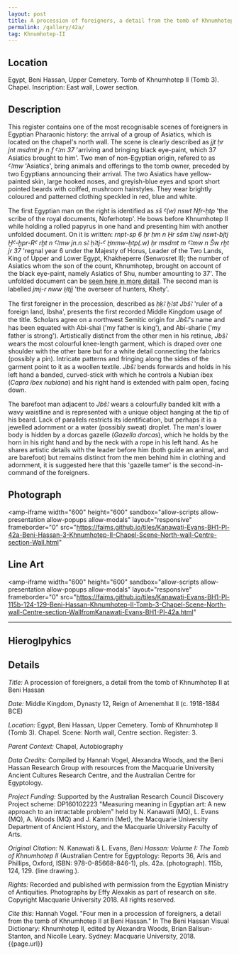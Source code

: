 ```yaml
---
layout: post
title: A procession of foreigners, a detail from the tomb of Khnumhotep II at Beni Hassan
permalink: /gallery/42a/
tag: Khnumhotep-II
---
```


## Location

Egypt, Beni Hassan, Upper Cemetery. Tomb of Khnumhotep II (Tomb 3). Chapel. Inscription: East wall, Lower section.

## Description

This register contains one of the most recognisable scenes of foreigners in Egyptian Pharaonic history: the arrival of a group of Asiatics, which is located on the chapel's north wall. The scene is clearly described as *jjt ḥr jnt msdmt jn n.f ꜤꜢm 37* 'arriving and bringing black eye-paint, which 37 Asiatics brought to him'. Two men of non-Egyptian origin, refered to as *ꜤꜢmw* 'Asiatics', bring animals and offerings to the tomb owner, preceded by two Egyptians announcing their arrival. The two Asiatics have yellow-painted skin, large hooked noses, and greyish-blue eyes and sport short pointed beards with coiffed, mushroom hairstyles. They wear brightly coloured and patterned clothing speckled in red, blue and white. 

The first Egyptian man on the right is identified as *sš Ꜥ(w) nswt Nfr-ḥtp* 'the scribe of the royal documents, Noferhotep'. He bows before Khnumhotep II while holding a rolled papyrus in one hand and presenting him with another unfolded document. On it is written: *rnpt-sp 6 ḫr ḥm n Ḥr sšm tꜢwj nswt-bjtj ḪꜤ-ḫpr-RꜤ rḫt n ꜤꜢmw jn.n sꜢ ḥꜢtj-Ꜥ H̱nmw-ḥtp(.w) ḥr msdmt m ꜤꜢmw n Šw rḫt jr 37* 'regnal year 6 under the Majesty of Horus, Leader of the Two Lands, King of Upper and Lower Egypt, Khakheperre (Senwosret II); the number of Asiatics whom the son of the count, Khnumhotep, brought on account of the black eye-paint, namely Asiatics of Shu, number amounting to 37'. The unfolded document can be [seen here in more detail](/gallery/43a). The second man is labelled *jmj-r nww H̱tjj* 'the overseer of hunters, Khety'.

The first foreigner in the procession, described as *ḥḳꜢ ḫꜢst JbšꜢ* 'ruler of a foreign land, Ibsha', presents the first recorded Middle Kingdom usage of the title. Scholars agree on a northwest Semitic origin for *JbšꜢ*'s name and has been equated with Abi-shai ('my father is king'), and Abi-sharie ('my father is strong'). Artistically distinct from the other men in his retinue, *JbšꜢ* wears the most colourful knee-length garment, which is draped over one shoulder with the other bare but for a white detail connecting the fabrics (possibly a pin). Intricate patterns and fringing along the sides of the garment point to it as a woollen textile. *JbšꜢ* bends forwards and holds in his left hand a banded, curved-stick with which he controls a Nubian ibex (*Capra ibex nubiana*) and his right hand is extended with palm open, facing down. 

The barefoot man adjacent to *JbšꜢ* wears a colourfully banded kilt with a wavy waistline and is represented with a unique object hanging at the tip of his beard. Lack of parallels restricts its identification, but perhaps it is a jewelled adornment or a water (possibly sweat) droplet. The man's lower body is hidden by a dorcas gazelle (*Gazella dorcas*), which he holds by the horn in his right hand and by the neck with a rope in his left hand. As he shares artistic details with the leader before him (both guide an animal, and are barefoot) but remains distinct from the men behind him in clothing and adornment, it is suggested here that this 'gazelle tamer' is the second-in-command of the foreigners. 

## Photograph

<amp-iframe width="600" height="600"
sandbox="allow-scripts allow-presentation allow-popups allow-modals"
layout="responsive"
frameborder="0"
src="https://faims.github.io/tiles/Kanawati-Evans-BH1-Pl-42a-Beni-Hassan-3-Khnumhotep-II-Chapel-Scene-North-wall-Centre-section-Wall.html"
>
</amp-iframe>

## Line Art

<amp-iframe width="600" height="600"
sandbox="allow-scripts allow-presentation allow-popups allow-modals"
layout="responsive"
frameborder="0"
src="https://faims.github.io/tiles/Kanawati-Evans-BH1-Pl-115b-124-129-Beni-Hassan-Khnumhotep-II-Tomb-3-Chapel-Scene-North-wall-Centre-section-WallfromKanawati-Evans-BH1-Pl-42a.html"
>
</amp-iframe>

<hr/>

## Hieroglpyhics

<amp-img width=226 height=16 layout="responsive" src="/assets/images/MQ.KEBH1.42a.1.svg"></amp-img>

<amp-img width=150 height=71 layout="responsive" src="/assets/images/MQ.KEBH1.42a.2.svg"></amp-img>
## Details

*Title:* A procession of foreigners, a detail from the tomb of Khnumhotep II at Beni Hassan

*Date:* Middle Kingdom, Dynasty 12, Reign of Amenemhat II (c. 1918-1884 BCE)

*Location:* Egypt, Beni Hassan, Upper Cemetery. Tomb of Khnumhotep II (Tomb 3). Chapel. Scene: North wall, Centre section. Register: 3.

*Parent Context:* Chapel, Autobiography

*Data Credits:* Compiled by Hannah Vogel, Alexandra Woods, and the Beni Hassan Research Group with resources from the Macquarie University Ancient Cultures Research Centre, and the Australian Centre for Egyptology.

*Project Funding:* Supported by the Australian Research Council Discovery Project scheme: DP160102223 "Measuring meaning in Egyptian art: A new approach to an intractable problem" held by N. Kanawati (MQ), L. Evans (MQ), A. Woods (MQ) and J. Kamrin (Met), the Macquarie University Department of Ancient History, and the Macquarie University Faculty of Arts.

*Original Citation:* N. Kanawati & L. Evans, *Beni Hassan: Volume I: The Tomb of Khnumhotep II* (Australian Centre
for Egyptology: Reports 36, Aris and Phillips, Oxford, ISBN: 978-0-85668-846-1), pls. 42a. (photograph). 115b,
124, 129. (line drawing.).

*Rights:* Recorded and published with permission from the Egyptian Ministry of Antiquities. Photographs by Effy Alexakis as part of research on site. Copyright Macquarie University 2018. All rights reserved.

*Cite this:* Hannah Vogel. "Four men in a procession of foreigners, a detail from the tomb of Khnumhotep
II at Beni Hassan." In The Beni Hassan Visual Dictionary: Khnumhotep II, edited by Alexandra Woods, Brian
Ballsun-Stanton, and Nicolle Leary. Sydney: Macquarie University, 2018. {{page.url}}


<!-- src="https://tiles.benihassan.com/Kanawati-Evans-BH1-Pl-02a-Beni-Hassan-Khnumhotep-II-Tomb-3-Portico-Architectural-feature-East-wall-Middle-section-Doorway.html" -->